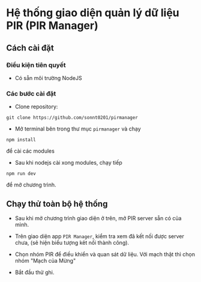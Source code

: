 # Hệ thống giao diện quản lý dữ liệu PIR (PIR Manager)

## Cách cài đặt

### Điều kiện tiên quyết

- Có sẵn môi trường NodeJS

### Các bước cài đặt

- Clone repository:

```shell
git clone https://github.com/sonnt0201/pirmanager
```

- Mở terminal bên trong thư mục `pirmanager` và chạy

```shell
npm install
```
để cài các modules

- Sau khi nodejs cài xong modules, chạy tiếp 

```shell
npm run dev
```
để mở chương trình.

## Chạy thử toàn bộ hệ thống

- Sau khi mở chương trình giao diện ở trên, mở PIR server sẵn có của mình.

- Trên giao diện app `PIR Manager`, kiểm tra xem đã kết nối được server chưa, (sẽ hiện biểu tượng kêt nối thành công).

- Chọn nhóm PIR để điều khiển và quan sát dữ liệu. Với mạch thật thì chọn nhóm "Mạch của Mừng"

- Bắt đầu thử ghi.
